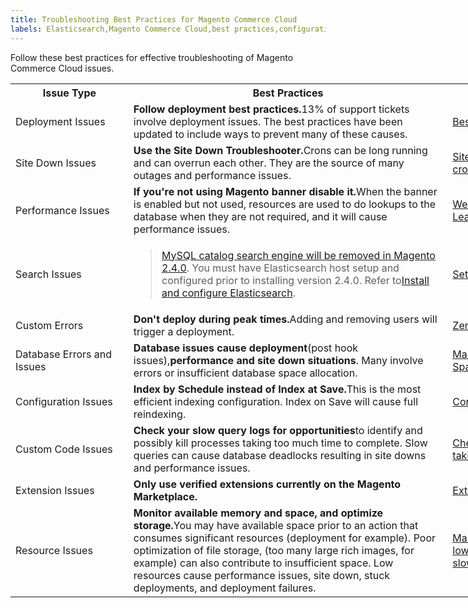 ```yaml
---
title: Troubleshooting Best Practices for Magento Commerce Cloud
labels: Elasticsearch,Magento Commerce Cloud,best practices,configuration,database,deploy,deployment,deployment error,extension,index,query,search,site down,storage
---
```


Follow these best practices for effective troubleshooting of Magento Commerce Cloud issues.

<table style="width: 1028px;">
<tbody>
<tr>
<th style="width: 179px;">Issue Type</th>
<th style="width: 523px;">Best Practices</th>
<th style="width: 327px;">Resource</th>
</tr>
<tr>
<td style="width: 179px;">Deployment Issues</td>
<td style="width: 523px;">
<strong>Follow deployment best practices.</strong>13% of support tickets involve deployment issues. The best practices have been updated to include ways to prevent many of these causes.</td>
<td style="width: 327px;"><a href="https://devdocs.magento.com/guides/v2.3/cloud/reference/discover-deploy.html#best-practices">Best practices for builds and deployment</a></td>
</tr>
<tr>
<td style="width: 179px;">Site Down Issues</td>
<td style="width: 523px;">
<strong>Use the Site Down Troubleshooter.</strong>Crons can be long running and can overrun each other. They are the source of many outages and performance issues.</td>
<td style="width: 327px;">
<a href="https://support.magento.com/hc/en-us/articles/360029351531-Site-Down-Troubleshooter">Site Down Troubleshooter</a><a href="https://devdocs.magento.com/guides/v2.3/cloud/trouble/reset-cron-jobs.html">How to reset cron jobs</a>
</td>
</tr>
<tr>
<td style="width: 179px;">Performance Issues</td>
<td style="width: 523px;">
<strong>If you're not using Magento banner disable it.</strong>When the banner is enabled but not used, resources are used to do lookups to the database when they are not required, and it will cause performance issues.</td>
<td style="width: 327px;"><a href="https://learn.newrelic.com">Welcome to the New Relic University Learning Portal</a></td>
</tr>
<tr>
<td style="width: 179px;">Search Issues</td>
<td style="width: 523px;">
<div class="warning"><blockquote><a href="https://support.magento.com/hc/en-us/articles/360043144271-MySQL-catalog-search-engine-will-be-removed-in-all-versions-of-Magento-2-4-0">MySQL catalog search engine will be removed in Magento 2.4.0</a>. You must have Elasticsearch host setup and configured prior to installing version 2.4.0. Refer to<a href="https://devdocs.magento.com/guides/v2.3/config-guide/elasticsearch/es-overview.html">Install and configure Elasticsearch</a>.</blockquote></div>
</td>
<td style="width: 327px;"><a href="https://devdocs.magento.com/guides/v2.3/cloud/project/project-conf-files_services-elastic.html">Set up Elasticsearch service</a></td>
</tr>
<tr>
<td style="width: 179px;">Custom Errors</td>
<td style="width: 523px;">
<strong>Don't deploy during peak times.</strong>Adding and removing users will trigger a deployment.</td>
<td style="width: 327px;"><a href="https://devdocs.magento.com/guides/v2.3/cloud/deploy/reduce-downtime.html">Zero downtime deployment</a></td>
</tr>
<tr>
<td style="width: 179px;">Database Errors and Issues</td>
<td style="width: 523px;">
<strong>Database issues cause deployment</strong>(post hook issues),<strong>performance and site down situations</strong>. Many involve errors or insufficient database space allocation.</td>
<td style="width: 327px;">
<a href="https://mariadb.com/kb/en/library/mariadb-error-codes/#mariadb-specific-error-codes">MariaDB Error Codes</a><a href="https://devdocs.magento.com/guides/v2.3/cloud/project/manage-disk-space.html?itm_source=devdocs&itm_medium=search_page&itm_campaign=federated_search&itm_term=database%20space">Manage Storage Space, including database</a>
</td>
</tr>
<tr>
<td style="width: 179px;">Configuration Issues</td>
<td style="width: 523px;">
<strong>Index by Schedule instead of Index at Save.</strong>This is the most efficient indexing configuration. Index on Save will cause full reindexing.</td>
<td style="width: 327px;"><a href="https://devdocs.magento.com/guides/v2.3/config-guide/cli/config-cli-subcommands-index.html?itm_source=devdocs&itm_medium=quick_search&itm_campaign=federated_search&itm_term=index%20by%20schedul#configure-indexers">Configure indexers</a></td>
</tr>
<tr>
<td style="width: 179px;">Custom Code Issues</td>
<td style="width: 523px;">
<strong>Check your slow query logs for opportunities</strong>to identify and possibly kill processes taking too much time to complete. Slow queries can cause database deadlocks resulting in site downs and performance issues.</td>
<td style="width: 327px;"><a href="https://support.magento.com/hc/en-us/articles/360030903091">Checking Slow queries and Processes taking too long in MySQL</a></td>
</tr>
<tr>
<td style="width: 179px;">Extension Issues</td>
<td style="width: 523px;"><strong>Only use verified extensions currently on the Magento Marketplace.</strong></td>
<td style="width: 327px;"><a href="https://marketplace.magento.com/extensions.html">Extensions for Magento</a></td>
</tr>
<tr>
<td style="width: 179px;">Resource Issues</td>
<td style="width: 523px;">
<strong>Monitor available memory and space, and optimize storage.</strong>You may have available space prior to an action that consumes significant resources (deployment for example). Poor optimization of file storage, (too many large rich images, for example) can also contribute to insufficient space. Low resources cause performance issues, site down, stuck deployments, and deployment failures.</td>
<td>
<a href="https://devdocs.magento.com/guides/v2.3/cloud/project/manage-disk-space.html">Manage disk space</a><a href="https://support.magento.com/hc/en-us/articles/360034626052">File storage low/exhausted, specific page loads are slow</a>
</td>
</tr>
</tbody>
</table>